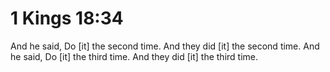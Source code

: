 # 1 Kings 18:34

And he said, Do [it] the second time. And they did [it] the second time. And he said, Do [it] the third time. And they did [it] the third time.